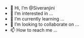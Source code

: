 - 👋 Hi, I’m @Siveranjini
- 👀 I’m interested in ...
- 🌱 I’m currently learning ...
- 💞️ I’m looking to collaborate on ...
- 📫 How to reach me ...

<!---
Siveranjini/Siveranjini is a ✨ special ✨ repository because its `README.md` (this file) appears on your GitHub profile.
You can click the Preview link to take a look at your changes.
--->
